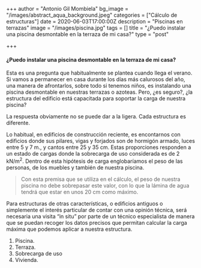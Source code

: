 +++
author = "Antonio Gil Mombiela"
bg_image = "/images/abstract_aqua_background.jpeg"
categories = ["Cálculo de estructuras"]
date = 2020-06-03T17:00:00Z
description = "Piscinas en terrazas"
image = "/images/piscina.jpg"
tags = []
title = "¿Puedo instalar una piscina desmontable en la terraza de mi casa?"
type = "post"

+++
#### ¿Puedo instalar una piscina desmontable en la terraza de mi casa?

Esta es una pregunta que habitualmente se plantea cuando llega el verano. Si vamos a permanecer en casa durante los días más calurosos del año, una manera de afrontarlos, sobre todo si tenemos niños, es instalando una piscina desmontable en nuestras terrazas o azoteas. Pero, ¿es seguro?, ¿la estructura del edificio está capacitada para soportar la carga de nuestra piscina?

La respuesta obviamente no se puede dar a la ligera. Cada estructura es diferente.

Lo habitual, en edificios de construcción reciente, es encontarnos con edificios donde sus pilares, vigas y forjados son de hormigón armado, luces entre 5 y 7 m., y cantos entre 25 y 35 cm. Estas proporciones responden a un estado de cargas donde la sobrecarga de uso considerada es de 2 kN/m<sup>2</sup>. Dentro de esta hipótesis de carga englobaríamos el peso de las personas, de los muebles y también de nuestra piscina.

> Con esta premisa que se utiliza en el cálculo, el peso de nuestra piscina no debe sobrepasar este valor, con lo que la lámina de agua tendrá que estar en unos 20 cm como máximo.

Para estructuras de otras características, o edificios antiguos o simplemente el interés particular de contar con una opinión técnica, será necesaria una visita “in situ” por parte de un técnico especialista de manera que se puedan recoger los datos precisos que permitan calcular la carga máxima que podemos aplicar a nuestra estructura.

1. Piscina.
2. Terraza.
3. Sobrecarga de uso
4. Vivienda.